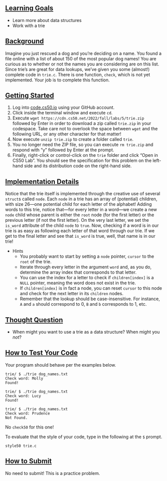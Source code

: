 <main class="col-md" style="margin-bottom: 265px; margin-top: 0px;">

<a data-id="" id="learning-goals" style="top: 0px;"></a><h2><a data-id="" href="#learning-goals">Learning Goals</a></h2>

<ul class="fa-ul">
  <li data-marker="*"><span class="fa-li"><i class="fas fa-square"></i></span>Learn more about data structures</li>
  <li data-marker="*"><span class="fa-li"><i class="fas fa-square"></i></span>Work with a trie</li>
</ul>

<a data-id="" id="background" style="top: 0px;"></a><h2><a data-id="" href="#background">Background</a></h2>

<p>Imagine you just rescued a dog and you’re deciding on a name. You found a file online with a list of about 150 of the most popular dog names! You are curious as to whether or not the names you are considering are on this list. Since trie’s are great for data lookups, we’ve given you some (almost!) complete code in <code class="language-plaintext highlighter-rouge">trie.c</code>. There is one function, <code class="language-plaintext highlighter-rouge">check</code>, which is not yet implemented. Your job is to complete this function.</p>

<a data-id="" id="getting-started" style="top: 0px;"></a><h2><a data-id="" href="#getting-started">Getting Started</a></h2>

<ol>
  <li>Log into <a href="https://code.cs50.io/">code.cs50.io</a> using your GitHub account.</li>
  <li>Click inside the terminal window and execute <code class="language-plaintext highlighter-rouge">cd</code>.</li>
  <li>Execute <code class="language-plaintext highlighter-rouge">wget https://cdn.cs50.net/2022/fall/labs/5/trie.zip</code> followed by Enter in order to download a zip called <code class="language-plaintext highlighter-rouge">trie.zip</code> in your codespace. Take care not to overlook the space between <code class="language-plaintext highlighter-rouge">wget</code> and the following URL, or any other character for that matter!</li>
  <li>Now execute <code class="language-plaintext highlighter-rouge">unzip trie.zip</code> to create a folder called <code class="language-plaintext highlighter-rouge">trie</code>.</li>
  <li>You no longer need the ZIP file, so you can execute <code class="language-plaintext highlighter-rouge">rm trie.zip</code> and respond with “y” followed by Enter at the prompt.</li>
  <li>Finally, right-click or control-click on the <code class="language-plaintext highlighter-rouge">trie</code> folder and click “Open in CS50 Lab”. You should see the specification for this problem on the left-hand side and its distribution code on the right-hand side.</li>
</ol>

<a data-id="" id="implementation-details" style="top: 0px;"></a><h2><a data-id="" href="#implementation-details">Implementation Details</a></h2>

<p>Notice that the trie itself is implemented through the creative use of several <code class="language-plaintext highlighter-rouge">struct</code>s called <code class="language-plaintext highlighter-rouge">node</code>. Each <code class="language-plaintext highlighter-rouge">node</code> in a trie has an array of (potential) children, with size 26—one potential child for each letter of the alphabet! Adding words to this trie, notice that—for every letter in a word—we create a new <code class="language-plaintext highlighter-rouge">node</code> child whose parent is either the <code class="language-plaintext highlighter-rouge">root</code> node (for the first letter) or the previous letter (if not the first letter). On the very last letter, we set the <code class="language-plaintext highlighter-rouge">is_word</code> attribute of the child <code class="language-plaintext highlighter-rouge">node</code> to <code class="language-plaintext highlighter-rouge">true</code>. Now, checking if a word is in our trie is as easy as following each letter of that word through our trie. If we get to the final letter and see that <code class="language-plaintext highlighter-rouge">is_word</code> is true, well, that name is in our trie!</p>

<ul class="fa-ul">
  <li data-marker="+"><span class="fa-li"><i class="far fa-plus-square"></i></span><span>Hints
    </span><ul class="fa-ul">
      <li data-marker="*"><span class="fa-li"><i class="fas fa-square"></i></span>You probably want to start by setting a <code class="language-plaintext highlighter-rouge">node</code> pointer, <code class="language-plaintext highlighter-rouge">cursor</code> to the <code class="language-plaintext highlighter-rouge">root</code> of the trie.</li>
      <li data-marker="*"><span class="fa-li"><i class="fas fa-square"></i></span>Iterate through every letter in the argument <code class="language-plaintext highlighter-rouge">word</code> and, as you do, determine the array index that corresponds to that letter.</li>
      <li data-marker="*"><span class="fa-li"><i class="fas fa-square"></i></span>You can use the index for a letter to check if <code class="language-plaintext highlighter-rouge">children[index]</code> is a <code class="language-plaintext highlighter-rouge">NULL</code> pointer, meaning the word does not exist in the trie.</li>
      <li data-marker="*"><span class="fa-li"><i class="fas fa-square"></i></span>If <code class="language-plaintext highlighter-rouge">children[index]</code> is in fact a node, you can reset <code class="language-plaintext highlighter-rouge">cursor</code> to this node and check for the next letter in its <code class="language-plaintext highlighter-rouge">children</code> nodes.</li>
      <li data-marker="*"><span class="fa-li"><i class="fas fa-square"></i></span>Remember that the lookup should be case-insensitive. For instance, <code class="language-plaintext highlighter-rouge">A</code> and <code class="language-plaintext highlighter-rouge">a</code> should correspond to 0, <code class="language-plaintext highlighter-rouge">B</code> and <code class="language-plaintext highlighter-rouge">b</code> corresponds to 1, etc.</li>
    </ul><span>
  </span></li>
</ul>

<a data-id="" id="thought-question" style="top: 0px;"></a><h2><a data-id="" href="#thought-question">Thought Question</a></h2>

<ul class="fa-ul">
  <li data-marker="*"><span class="fa-li"><i class="fas fa-square"></i></span>When might you want to use a trie as a data structure? When might you <em>not</em>?</li>
</ul>

<a data-id="" id="how-to-test-your-code" style="top: 0px;"></a><h2><a data-id="" href="#how-to-test-your-code">How to Test Your Code</a></h2>

<p>Your program should behave per the examples below.</p>

<div class="language-plaintext highlighter-rouge"><div class="highlight"><pre class="highlight"><code>trie/ $ ./trie dog_names.txt
Check word: Molly
Found!
</code></pre></div></div>

<div class="language-plaintext highlighter-rouge"><div class="highlight"><pre class="highlight"><code>trie/ $ ./trie dog_names.txt
Check word: Lucy
Found!
</code></pre></div></div>

<div class="language-plaintext highlighter-rouge"><div class="highlight"><pre class="highlight"><code>trie/ $ ./trie dog_names.txt
Check word: Prudence
Not Found.
</code></pre></div></div>

<p>No <code class="language-plaintext highlighter-rouge">check50</code> for this one!</p>

<p>To evaluate that the style of your code, type in the following at the <code class="language-plaintext highlighter-rouge">$</code> prompt.</p>

<div class="language-plaintext highlighter-rouge"><div class="highlight"><pre class="highlight"><code>style50 trie.c
</code></pre></div></div>

<a data-id="" id="how-to-submit" style="top: 0px;"></a><h2><a data-id="" href="#how-to-submit">How to Submit</a></h2>

<p>No need to submit! This is a practice problem.</p>


